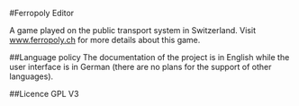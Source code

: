 #Ferropoly Editor

A game played on the public transport system in Switzerland. Visit www.ferropoly.ch for more details about this game.


##Language policy
The documentation of the project is  in English while the user interface is in German (there are no plans for the support of other
languages).


##Licence
GPL V3


